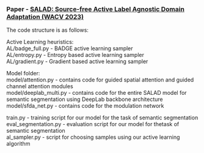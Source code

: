 ### Paper - [**SALAD: Source-free Active Label Agnostic Domain Adaptation (WACV 2023)**](https://arxiv.org/abs/2205.12840)

The code structure is as follows:

Active Learning heuristics: <br>
AL/badge_full.py - BADGE active learning sampler <br>
AL/entropy.py - Entropy based active learning sampler <br>
AL/gradient.py - Gradient based active learning sampler <br>

Model folder: <br>
model/attention.py - contains code for guided spatial attention and guided channel attention modules <br>
model/deeplab_multi.py - contains code for the entire SALAD model for semantic segmentation using DeepLab backbone architecture <br>
model/sfda_net.py - contains code for the modulation network <br>

train.py - training script for our model for the task of semantic segmentation <br>
eval_segmentation.py - evaluation script for our model for thetask of semantic segmentation <br>
al_sampler.py - script for choosing samples using our active learning algorithm <br>

